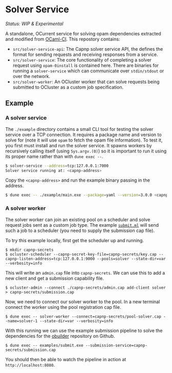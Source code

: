 # Solver Service

*Status: WIP & Experimental*

A standalone, OCurrent service for solving opam dependencies extracted and modified from [OCaml-CI](https://github.com/ocurrent/ocaml-ci). This repostory contains:

 - `src/solver-service-api`: The Capnp solver service API, the defines the format for sending requests and receiving responses from a service.
 - `src/solver-service`: The core functionality of completing a solver request using `opam-0install` is contained here. There are binaries for running a `solver-service` which can communicate over `stdin/stdout` or over the network.
 - `src/solver-worker`: An OCluster worker that can solve requests being submitted to OCluster as a custom job specification.

## Example

### A solver service

The `./example` directory contains a small CLI tool for testing the solver service over a TCP connection. It requires a package name and version to solve for (note it will use `opam` to fetch the opam file information). To test it, you first must install and run the solver service. It spawns workers by recursively calling itself (using `Sys.argv.(0)`) so it is important to run it using its proper name rather than with `dune exec --`.

```sh
$ solver-service --address=tcp:127.0.0.1:7000
Solver service running at: <capnp-address>
```

Copy the `<capnp-address>` and run the example binary passing in the address.

```sh
$ dune exec -- ./example/main.exe --package=yaml --version=3.0.0 <capnp-address>
```

### A solver worker

The solver worker can join an existing pool on a scheduler and solve request jobs sent as a custom job type. The example [`submit.ml`](examples/submit.ml) will send such a job to a scheduler (you need to supply the submission cap file).

To try this example locally, first get the scheduler up and running.

```
$ mkdir capnp-secrets
$ ocluster-scheduler --capnp-secret-key-file=capnp-secrets/key.cap --capnp-listen-address=tcp:127.0.0.1:9000 --pools=solver --state-dir=var --verbosity=info
```

This will write an `admin.cap` file into `capnp-secrets`. We can use this to add a new client and get a submission capability file.

```
$ ocluster-admin --connect ./capnp-secrets/admin.cap add-client solver > capnp-secrets/submission.cap
```

Now, we need to connect our solver worker to the pool. In a new terminal connect the worker using the pool registration cap file.

```
$ dune exec -- solver-worker --connect=capnp-secrets/pool-solver.cap --name=solver-1 --state-dir=var --verbosity=info
```

With this running we can use the example submission pipeline to solve the dependencies for the [obuilder](https://github.com/ocurrent/obuilder) repository on Github.

```
$ dune exec -- examples/submit.exe --submission-service=capnp-secrets/submission.cap
```

You should then be able to watch the pipeline in action at `http://localhost:8080`.